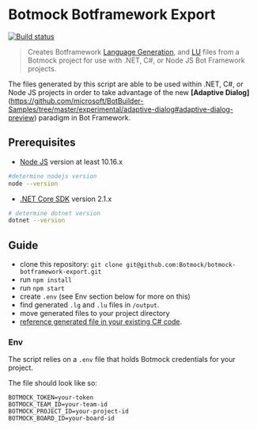 # Botmock Botframework Export

[![Build status](https://ci.appveyor.com/api/projects/status/tgof5738pfqppis7?svg=true)](https://ci.appveyor.com/project/nonnontrivial/botmock-botframework-export)

> Creates Botframework [Language Generation](https://github.com/Microsoft/BotBuilder-Samples/tree/master/experimental/language-generation#language-generation-preview), and [LU](https://github.com/Microsoft/botbuilder-tools/blob/master/packages/Ludown/docs/lu-file-format.md) files from a Botmock project for use with .NET, C#, or Node JS Bot Framework projects.

The files generated by this script are able to be used within .NET, C#, or Node JS projects in order to take advantage of the new **[Adaptive Dialog]**(https://github.com/microsoft/BotBuilder-Samples/tree/master/experimental/adaptive-dialog#adaptive-dialog-preview) paradigm in Bot Framework.

## Prerequisites

- [Node JS](https://nodejs.org/en/) version at least 10.16.x

```bash
#determine nodejs version
node --version
```

- [.NET Core SDK](https://dotnet.microsoft.com/download) version 2.1.x

```bash
# determine dotnet version
dotnet --version
```

## Guide

- clone this repository: `git clone git@github.com:Botmock/botmock-botframework-export.git`
- run `npm install`
- run `npm start`
- create `.env` (see Env section below for more on this)
- find generated `.lg` and `.lu` files in `/output`.
- move generated files to your project directory
- [reference generated file in your existing C# code](https://github.com/microsoft/BotBuilder-Samples/blob/master/experimental/adaptive-dialog/docs/language-generation.md).

### Env

The script relies on a `.env` file that holds Botmock credentials for your project.

The file should look like so:

```shell
BOTMOCK_TOKEN=your-token
BOTMOCK_TEAM_ID=your-team-id
BOTMOCK_PROJECT_ID=your-project-id
BOTMOCK_BOARD_ID=your-board-id

```
